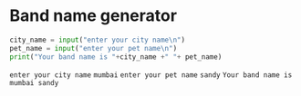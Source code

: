 # Band name generator

```py
city_name = input("enter your city name\n")
pet_name = input("enter your pet name\n")
print("Your band name is "+city_name +" "+ pet_name)
```

`enter your city name`
`mumbai`
`enter your pet name`
`sandy`
`Your band name is mumbai sandy`